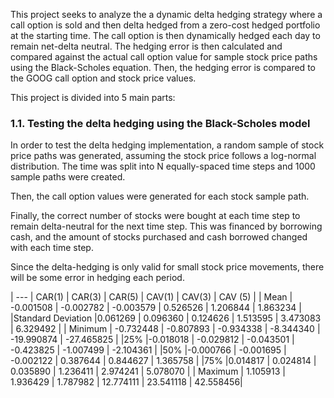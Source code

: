 This project seeks to analyze the a dynamic delta hedging strategy where a call option is sold and then delta hedged from a zero-cost hedged portfolio at the starting time. The call option is then dynamically hedged each day to remain net-delta neutral. The hedging error is then calculated and compared against the actual call option value for sample stock price paths using the Black-Scholes equation. Then, the hedging error is compared to the GOOG call option and stock price values.

This project is divided into 5 main parts:

### 1.1.  Testing the delta hedging using the Black-Scholes model

In order to test the delta hedging implementation, a random sample of stock price paths was generated, assuming the stock price follows a log-normal distribution. The time was split into N equally-spaced time steps and 1000 sample paths were created.

Then, the call option values were generated for each stock sample path.

Finally, the correct number of stocks were bought at each time step to remain delta-neutral for the next time step. This was financed by borrowing cash, and the amount of stocks purchased and cash borrowed changed with each time step.

Since the delta-hedging is only valid for small stock price movements, there will be some error in hedging each period.

| --- | CAR(1)  | CAR(3) | CAR(5) | CAV(1) | CAV(3) | CAV (5) |
| Mean | -0.001508 |	-0.002782	| -0.003579 |	0.526526	| 1.206844	| 1.863234 | 
|Standard Deviation	|0.061269 |	0.096360 |	0.124626 |	1.513595 |	3.473083 |	6.329492 |
| Minimum |	-0.732448 |	-0.807893	| -0.934338 |	-8.344340	| -19.990874	| -27.465825 |
|25%	|-0.018018 |	-0.029812	| -0.043501	| -0.423825	| -1.007499 | -2.104361 |
|50%	|-0.000766 |	-0.001695	| -0.002122	| 0.387644	| 0.844627 |	1.365758 |
|75%	|0.014817	| 0.024814 |	0.035890 |	1.236411	| 2.974241	| 5.078070 |
| Maximum |	1.105913 | 1.936429 |	1.787982 |	12.774111 |	23.541118	| 42.558456|
